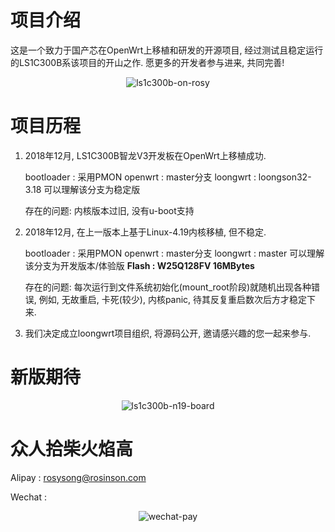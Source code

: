 # 项目介绍

这是一个致力于国产芯在OpenWrt上移植和研发的开源项目, 经过测试且稳定运行的LS1C300B系该项目的开山之作. 愿更多的开发者参与进来, 共同完善!

<div align=center><img src="https://raw.githubusercontent.com/loongwrt/loongwrt/master/pic/ls1c300b-on-rosy.png" alt="ls1c300b-on-rosy"/></div>

# 项目历程

1. 2018年12月, LS1C300B智龙V3开发板在OpenWrt上移植成功.

    bootloader : 采用PMON
    openwrt : master分支
    loongwrt : loongson32-3.18 可以理解该分支为稳定版

    存在的问题: 内核版本过旧, 没有u-boot支持

2. 2018年12月, 在上一版本上基于Linux-4.19内核移植, 但不稳定.

    bootloader : 采用PMON
    openwrt : master分支
    loongwrt : master 可以理解该分支为开发版本/体验版
    **Flash : W25Q128FV 16MBytes**

    存在的问题: 每次运行到文件系统初始化(mount_root阶段)就随机出现各种错误,
    例如, 无故重启, 卡死(较少), 内核panic, 待其反复重启数次后方才稳定下来.

3. 我们决定成立loongwrt项目组织, 将源码公开, 邀请感兴趣的您一起来参与.

# 新版期待

<div align=center><img src="https://raw.githubusercontent.com/loongwrt/loongwrt/master/pic/ls1c300b-n19-board.jpg" alt="ls1c300b-n19-board"/></div>

# 众人拾柴火焰高

Alipay : rosysong@rosinson.com

Wechat :

<div align=center><img src="https://raw.githubusercontent.com/loongwrt/loongwrt/master/pic/wechat-pay.jpg" alt="wechat-pay"/></div>


